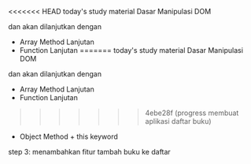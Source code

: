 <<<<<<< HEAD
today's study material
Dasar Manipulasi DOM

dan akan dilanjutkan dengan 
- Array Method Lanjutan
- Function Lanjutan
=======
today's study material
Dasar Manipulasi DOM

dan akan dilanjutkan dengan 
- Array Method Lanjutan
- Function Lanjutan
>>>>>>> 4ebe28f (progress membuat aplikasi daftar buku)
- Object Method + this keyword


step 3: menambahkan fitur tambah buku ke daftar